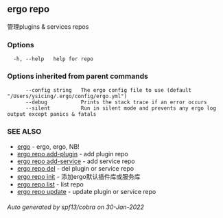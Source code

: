 ## ergo repo

管理plugins & services repos

### Options

```
  -h, --help   help for repo
```

### Options inherited from parent commands

```
      --config string   The ergo config file to use (default "/Users/ysicing/.ergo/config/ergo.yml")
      --debug           Prints the stack trace if an error occurs
      --silent          Run in silent mode and prevents any ergo log output except panics & fatals
```

### SEE ALSO

* [ergo](ergo.md)	 - ergo, ergo, NB!
* [ergo repo add-plugin](ergo_repo_add-plugin.md)	 - add plugin repo
* [ergo repo add-service](ergo_repo_add-service.md)	 - add service repo
* [ergo repo del](ergo_repo_del.md)	 - del plugin or service repo
* [ergo repo init](ergo_repo_init.md)	 - 添加ergo默认插件库或服务库
* [ergo repo list](ergo_repo_list.md)	 - list repo
* [ergo repo update](ergo_repo_update.md)	 - update plugin or service repo

###### Auto generated by spf13/cobra on 30-Jan-2022
